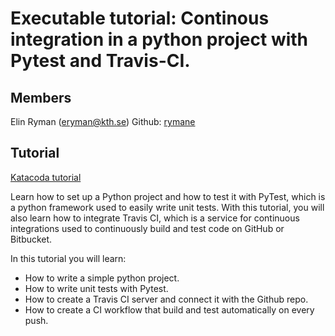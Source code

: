 # Executable tutorial: Continous integration in a python project with Pytest and Travis-CI. 

## Members
Elin Ryman (eryman@kth.se) Github: [rymane](https://github.com/rymane)  

## Tutorial
[Katacoda tutorial](https://www.katacoda.com/eryman/scenarios/python-project)

Learn how to set up a Python project and how to test it with PyTest, which is a python framework used to easily write unit tests.
With this tutorial, you will also learn how to integrate Travis CI, which is
a service for continuous integrations used to continuously build and test code on GitHub or Bitbucket.

In this tutorial you will learn:
* How to write a simple python project.
* How to write unit tests with Pytest.
* How to create a Travis CI server and connect it with the Github repo.
* How to create a CI workflow that build and test automatically on every push.